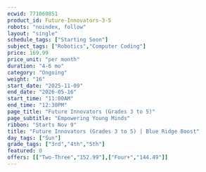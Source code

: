 ```yaml
---
ecwid: 771060851
product_id: Future-Innovators-3-5
robots: "noindex, follow"
layout: "single"
schedule_tags: ["Starting Soon"]
subject_tags: ["Robotics","Computer Coding"]
price: 169.99
price_unit: "per month"
duration: "4-6 mo"
category: "Ongoing"
weight: "16"
start_date: "2025-11-09"
end_date: "2026-05-16"
start_time: "11:00AM"
end_time: "12:30PM"
page_title: "Future Innovators (Grades 3 to 5)"
page_subtitle: "Empowering Young Minds"
ribbon: "Starts Nov 9"
title: "Future Innovators (Grades 3 to 5) | Blue Ridge Boost"
day_tags: ["Sun"]
grade_tags: ["3rd","4th","5th"]
featured: 0
offers: [["Two-Three","152.99"],["Four+","144.49"]]
---
```

